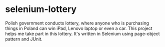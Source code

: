 # selenium-lottery
Polish government conducts lottery, where anyone who is purchasing things in Poland can win iPad, Lenovo laptop or even a car.
This project helps me take part in this lottery. It's written in Selenium using page-object pattern and JUnit.

